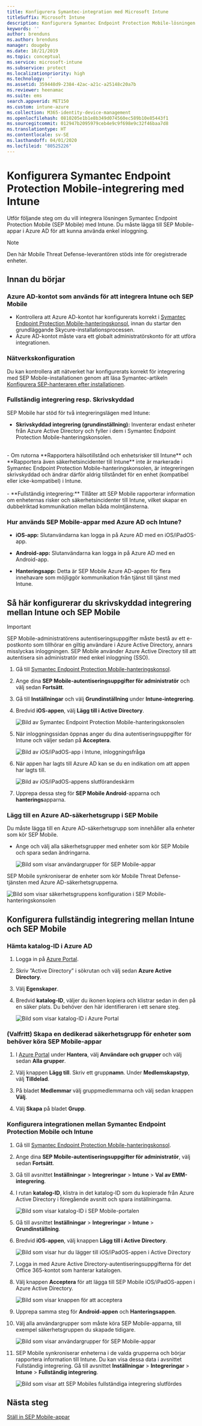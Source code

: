 ```yaml
---
title: Konfigurera Symantec-integration med Microsoft Intune
titleSuffix: Microsoft Intune
description: Konfigurera Symantec Endpoint Protection Mobile-lösningen med Microsoft Intune för att styra mobil enhetsåtkomst till företagets resurser.
keywords: ''
author: brenduns
ms.author: brenduns
manager: dougeby
ms.date: 10/21/2019
ms.topic: conceptual
ms.service: microsoft-intune
ms.subservice: protect
ms.localizationpriority: high
ms.technology: ''
ms.assetid: 359448d9-2384-42ac-a21c-a25148c20a7b
ms.reviewer: heenamac
ms.suite: ems
search.appverid: MET150
ms.custom: intune-azure
ms.collection: M365-identity-device-management
ms.openlocfilehash: 0810205e1b1e8b349d074560ec589b10e85443f1
ms.sourcegitcommit: 012947b2095979ceb4e9c9f698e9c32f46baa7d8
ms.translationtype: HT
ms.contentlocale: sv-SE
ms.lasthandoff: 04/01/2020
ms.locfileid: "80525226"
---
```

# <a name="set-up-symantec-endpoint-protection-mobile-integration-with-intune"></a>Konfigurera Symantec Endpoint Protection Mobile-integrering med Intune

Utför följande steg om du vill integrera lösningen Symantec Endpoint Protection Mobile (SEP Mobile) med Intune. Du måste lägga till SEP Mobile-appar i Azure AD för att kunna använda enkel inloggning.

> [!NOTE]
> Den här Mobile Threat Defense-leverantören stöds inte för oregistrerade enheter.

## <a name="before-you-begin"></a>Innan du börjar

### <a name="azure-ad-account-used-to-integrate-intune-and-sep-mobile"></a>Azure AD-kontot som används för att integrera Intune och SEP Mobile

- Kontrollera att Azure AD-kontot har konfigurerats korrekt i [Symantec Endpoint Protection Mobile-hanteringskonsol](https://aad.skycure.com), innan du startar den grundläggande Skycure-installationsprocessen.
- Azure AD-kontot måste vara ett globalt administratörskonto för att utföra integrationen.
### <a name="network-setup"></a>Nätverkskonfiguration

Du kan kontrollera att nätverket har konfigurerats korrekt för integrering med SEP Mobile-installationen genom att läsa Symantec-artikeln [Konfigurera SEP-hanteraren efter installationen](http://techdocs.broadcom.com/content/broadcom/techdocs/us/en/symantec-security-software/endpoint-security-and-management/endpoint-protection/all/Managing_a_Custom_Installation_3/Planning_the_Installation_0/network-architecture-considerations-v19543152-d23e65.html).

### <a name="full-integration-vs-read-only"></a>Fullständig integrering resp. Skrivskyddad

SEP Mobile har stöd för två integreringslägen med Intune:

- **Skrivskyddad integrering (grundinställning):** Inventerar endast enheter från Azure Active Directory och fyller i dem i Symantec Endpoint Protection Mobile-hanteringskonsolen.
<br>
  - Om rutorna **Rapportera hälsotillstånd och enhetsrisker till Intune** och **Rapportera även säkerhetsincidenter till Intune** inte är markerade i Symantec Endpoint Protection Mobile-hanteringskonsolen, är integreringen skrivskyddad och ändrar därför aldrig tillståndet för en enhet (kompatibel eller icke-kompatibel) i Intune.
<br></br>
- **Fullständig integrering:** Tillåter att SEP Mobile rapporterar information om enheternas risker och säkerhetsincidenter till Intune, vilket skapar en dubbelriktad kommunikation mellan båda molntjänsterna.

### <a name="how-are-the-sep-mobile-apps-used-with-azure-ad-and-intune"></a>Hur används SEP Mobile-appar med Azure AD och Intune?

- **iOS-app:** Slutanvändarna kan logga in på Azure AD med en iOS/iPadOS-app.

- **Android-app:** Slutanvändarna kan logga in på Azure AD med en Android-app.

- **Hanteringsapp:** Detta är SEP Mobile Azure AD-appen för flera innehavare som möjliggör kommunikation från tjänst till tjänst med Intune.

## <a name="to-set-up-the-read-only-integration-between-intune-and-sep-mobile"></a>Så här konfigurerar du skrivskyddad integrering mellan Intune och SEP Mobile

> [!IMPORTANT]
> SEP Mobile-administratörens autentiseringsuppgifter måste bestå av ett e-postkonto som tillhörar en giltig användare i Azure Active Directory, annars misslyckas inloggningen. SEP Mobile använder Azure Active Directory till att autentisera sin administratör med enkel inloggning (SSO).

1. Gå till [Symantec Endpoint Protection Mobile-hanteringskonsol](https://aad.skycure.com).

2. Ange dina **SEP Mobile-autentiseringsuppgifter för administratör** och välj sedan **Fortsätt**.

3. Gå till **Inställningar** och välj **Grundinställning** under **Intune-integrering**.

4. Bredvid **iOS-appen**, välj **Lägg till i Active Directory**.

    ![Bild av Symantec Endpoint Protection Mobile-hanteringskonsolen](./media/skycure-mtd-connector-integration/symantec-portal-basic-add.png)

5. När inloggningssidan öppnas anger du dina autentiseringsuppgifter för Intune och väljer sedan på **Acceptera**.

    ![Bild av iOS/iPadOS-app i Intune, inloggningsfråga](./media/skycure-mtd-connector-integration/symantec-portal-basic-accept.png)

6. När appen har lagts till Azure AD kan se du en indikation om att appen har lagts till.

    ![Bild av iOS/iPadOS-appens slutförandeskärm](./media/skycure-mtd-connector-integration/symantec-portal-basic-added.png)

7. Upprepa dessa steg för **SEP Mobile Android**-apparna och **hanterings**apparna.

### <a name="add-an-azure-ad-security-group-into-sep-mobile"></a>Lägg till en Azure AD-säkerhetsgrupp i SEP Mobile

Du måste lägga till en Azure AD-säkerhetsgrupp som innehåller alla enheter som kör SEP Mobile.

- Ange och välj alla säkerhetsgrupper med enheter som kör SEP Mobile och spara sedan ändringarna.

    ![Bild som visar användargrupper för SEP Mobile-appar](./media/skycure-mtd-connector-integration/symantec-portal-basic-groups.png)

SEP Mobile synkroniserar de enheter som kör Mobile Threat Defense-tjänsten med Azure AD-säkerhetsgrupperna.

![Bild som visar säkerhetsgruppens konfiguration i SEP Mobile-hanteringskonsolen](./media/skycure-mtd-connector-integration/symantec-portal-basic-status.png)

## <a name="to-set-up-the-full-integration-between-intune-and-sep-mobile"></a>Konfigurera fullständig integrering mellan Intune och SEP Mobile

### <a name="retrieve-the-directory-id-in-azure-ad"></a>Hämta katalog-ID i Azure AD

1. Logga in på [Azure Portal](https://portal.azure.com).

2. Skriv ”Active Directory” i sökrutan och välj sedan **Azure Active Directory**.

3. Välj **Egenskaper**.

4. Bredvid **katalog-ID**, väljer du ikonen kopiera och klistrar sedan in den på en säker plats. Du behöver den här identifieraren i ett senare steg.

    ![Bild som visar katalog-ID i Azure Portal](./media/skycure-mtd-connector-integration/symantec-azure-portal-directory-ID.png)

### <a name="optional-create-a-dedicated-security-group-for-devices-that-need-to-run-the-sep-mobile-apps"></a>(Valfritt) Skapa en dedikerad säkerhetsgrupp för enheter som behöver köra SEP Mobile-appar
1. I [Azure Portal](https://portal.azure.com) under **Hantera**, välj **Användare och grupper** och välj sedan **Alla grupper**.

2. Välj knappen **Lägg till**. Skriv ett grupp**namn**. Under **Medlemskapstyp**, välj **Tilldelad**.

3. På bladet **Medlemmar** välj gruppmedlemmarna och välj sedan knappen **Välj**.

4. Välj **Skapa** på bladet **Grupp**.

### <a name="set-up-the-integration-between-symantec-endpoint-protection-mobile-and-intune"></a>Konfigurera integrationen mellan Symantec Endpoint Protection Mobile och Intune

1. Gå till [Symantec Endpoint Protection Mobile-hanteringskonsol](https://aad.skycure.com).

2. Ange dina **SEP Mobile-autentiseringsuppgifter för administratör**, välj sedan **Fortsätt**.

3. Gå till avsnittet **Inställningar** > **Integreringar** > **Intune** > **Val av EMM-integrering**.

4. I rutan **katalog-ID**, klistra in det katalog-ID som du kopierade från Azure Active Directory i föregående avsnitt och spara inställningarna.

    ![Bild som visar katalog-ID i SEP Mobile-portalen](./media/skycure-mtd-connector-integration/symantec-portal-directory-ID.png)

5. Gå till avsnittet **Inställningar** > **Integreringar** > **Intune** > **Grundinställning**.

6. Bredvid **iOS-appen**, välj knappen **Lägg till i Active Directory**.

    ![Bild som visar hur du lägger till iOS/iPadOS-appen i Active Directory](./media/skycure-mtd-connector-integration/symantec-portal-basic-add.png)

7. Logga in med Azure Active Directory-autentiseringsuppgifterna för det Office 365-kontot som hanterar katalogen.

8. Välj knappen **Acceptera** för att lägga till SEP Mobile iOS/iPadOS-appen i Azure Active Directory.

    ![Bild som visar knappen för att acceptera](./media/skycure-mtd-connector-integration/symantec-portal-basic-accept.png)

9. Upprepa samma steg för **Android-appen** och **Hanteringsappen**.

10. Välj alla användargrupper som måste köra SEP Mobile-apparna, till exempel säkerhetsgruppen du skapade tidigare.

    ![Bild som visar användargrupper för SEP Mobile-appar](./media/skycure-mtd-connector-integration/symantec-portal-basic-groups.png)

11. SEP Mobile synkroniserar enheterna i de valda grupperna och börjar rapportera information till Intune. Du kan visa dessa data i avsnittet Fullständig integrering. Gå till avsnittet **Inställningar** > **Integreringar** > **Intune** > **Fullständig integrering**.

     ![Bild som visar att SEP Mobiles fullständiga integrering slutfördes](./media/skycure-mtd-connector-integration/symantec-portal-basic-status.PNG)
## <a name="next-steps"></a>Nästa steg

[Ställ in SEP Mobile-appar](mtd-apps-ios-app-configuration-policy-add-assign.md)
